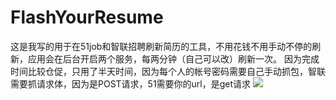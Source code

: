 # FlashYourResume
这是我写的用于在51job和智联招聘刷新简历的工具，不用花钱不用手动不停的刷新，应用会在后台开启两个服务，每两分钟（自己可以改）刷新一次。
因为完成时间比较仓促，只用了半天时间，因为每个人的帐号密码需要自己手动抓包，智联需要抓请求体，因为是POST请求，51需要你的url，是get请求
![](http://pan.baidu.com/s/1eR39CmY)
